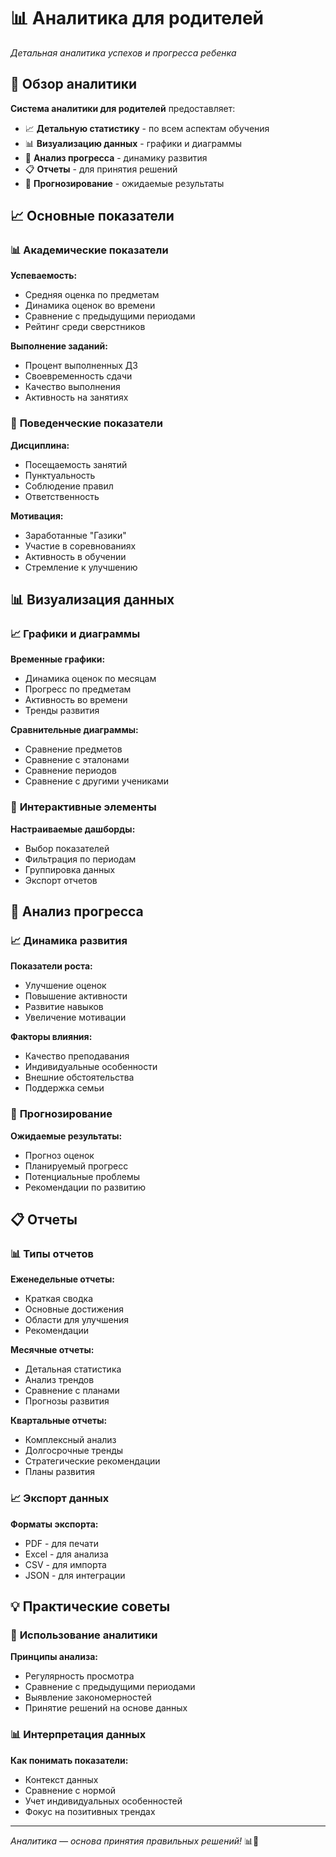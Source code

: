 # 📊 Аналитика для родителей

*Детальная аналитика успехов и прогресса ребенка*

## 🎯 Обзор аналитики

**Система аналитики для родителей** предоставляет:

- 📈 **Детальную статистику** - по всем аспектам обучения
- 📊 **Визуализацию данных** - графики и диаграммы
- 🎯 **Анализ прогресса** - динамику развития
- 📋 **Отчеты** - для принятия решений
- 🔮 **Прогнозирование** - ожидаемые результаты

## 📈 Основные показатели

### 📊 **Академические показатели**

**Успеваемость:**
- Средняя оценка по предметам
- Динамика оценок во времени
- Сравнение с предыдущими периодами
- Рейтинг среди сверстников

**Выполнение заданий:**
- Процент выполненных ДЗ
- Своевременность сдачи
- Качество выполнения
- Активность на занятиях

### 🎯 **Поведенческие показатели**

**Дисциплина:**
- Посещаемость занятий
- Пунктуальность
- Соблюдение правил
- Ответственность

**Мотивация:**
- Заработанные "Газики"
- Участие в соревнованиях
- Активность в обучении
- Стремление к улучшению

## 📊 Визуализация данных

### 📈 **Графики и диаграммы**

**Временные графики:**
- Динамика оценок по месяцам
- Прогресс по предметам
- Активность во времени
- Тренды развития

**Сравнительные диаграммы:**
- Сравнение предметов
- Сравнение с эталонами
- Сравнение периодов
- Сравнение с другими учениками

### 🎯 **Интерактивные элементы**

**Настраиваемые дашборды:**
- Выбор показателей
- Фильтрация по периодам
- Группировка данных
- Экспорт отчетов

## 🎯 Анализ прогресса

### 📈 **Динамика развития**

**Показатели роста:**
- Улучшение оценок
- Повышение активности
- Развитие навыков
- Увеличение мотивации

**Факторы влияния:**
- Качество преподавания
- Индивидуальные особенности
- Внешние обстоятельства
- Поддержка семьи

### 🔮 **Прогнозирование**

**Ожидаемые результаты:**
- Прогноз оценок
- Планируемый прогресс
- Потенциальные проблемы
- Рекомендации по развитию

## 📋 Отчеты

### 📊 **Типы отчетов**

**Еженедельные отчеты:**
- Краткая сводка
- Основные достижения
- Области для улучшения
- Рекомендации

**Месячные отчеты:**
- Детальная статистика
- Анализ трендов
- Сравнение с планами
- Прогнозы развития

**Квартальные отчеты:**
- Комплексный анализ
- Долгосрочные тренды
- Стратегические рекомендации
- Планы развития

### 📈 **Экспорт данных**

**Форматы экспорта:**
- PDF - для печати
- Excel - для анализа
- CSV - для импорта
- JSON - для интеграции

## 💡 Практические советы

### 🎯 **Использование аналитики**

**Принципы анализа:**
- Регулярность просмотра
- Сравнение с предыдущими периодами
- Выявление закономерностей
- Принятие решений на основе данных

### 📊 **Интерпретация данных**

**Как понимать показатели:**
- Контекст данных
- Сравнение с нормой
- Учет индивидуальных особенностей
- Фокус на позитивных трендах

---

*Аналитика — основа принятия правильных решений!* 📊🌟
